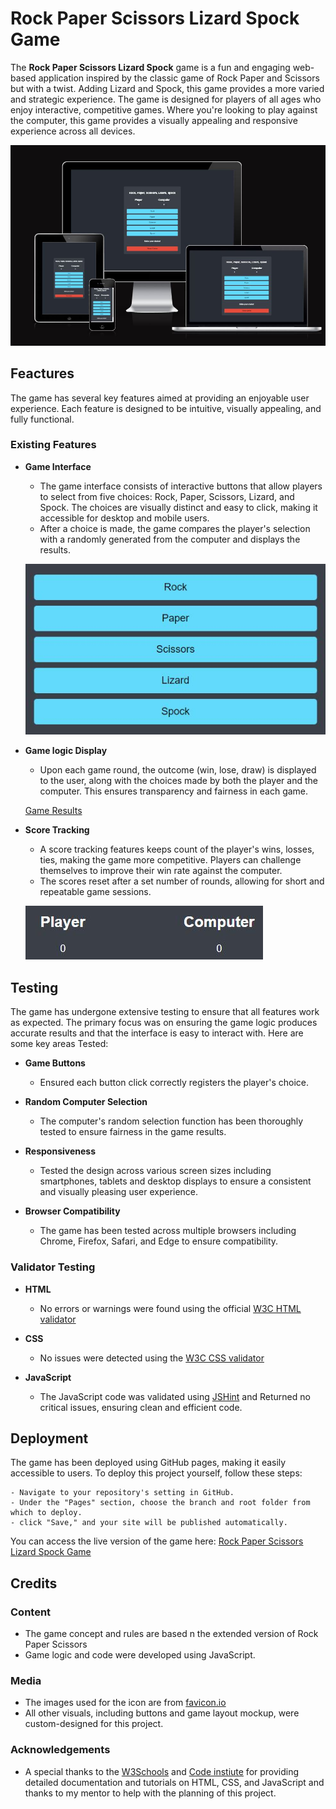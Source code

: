 # Rock Paper Scissors Lizard Spock Game

The **Rock Paper Scissors Lizard Spock** game is a fun and engaging web-based application inspired by the classic game of Rock Paper and Scissors but with a twist. Adding Lizard and Spock, this game provides a more varied and strategic experience. The game is designed for players of all ages who enjoy interactive, competitive games. Where you're looking to play against the computer, this game provides a visually appealing and responsive experience across all devices.

![Responsive Mockup](assets/readme-images/mockup.JPG)

## Feactures

The game has several key features aimed at providing an enjoyable user experience. Each feature is designed to be intuitive, visually appealing, and fully functional.


### Existing Features

- **Game Interface**
    - The game interface consists of interactive buttons that allow players to select from five choices: Rock, Paper, Scissors, Lizard, and Spock. The choices are visually distinct and easy to click, making it accessible for desktop and mobile users.
    - After a choice is made, the game compares the player's selection with a randomly generated from the computer and displays the results.

    ![Game Interface](assets/readme-images/game_interface.JPG)

- **Game logic Display**
    - Upon each game round, the outcome (win, lose, draw) is displayed to the user, along with the choices made by both the player and the computer. This ensures transparency and fairness in each game.

    [Game Results](assets/readme-images/game_results.JPG)

- **Score Tracking**
    - A score tracking features keeps count of the player's wins, losses, ties, making the game more competitive. Players can challenge themselves to improve their win rate against the computer.
    - The scores reset after a set number of rounds, allowing for short and repeatable game sessions.

    ![Score Tracking](assets/readme-images/score_tracking.JPG)

## Testing

The game has undergone extensive testing to ensure that all features work as expected. The primary focus was on ensuring the game logic produces accurate results and that the interface is easy to interact with. Here are some key areas Tested: 

- **Game Buttons**
    - Ensured each button click correctly registers the player's choice. 

- **Random Computer Selection**
    - The computer's random selection function has been thoroughly tested to ensure fairness in the game results.

- **Responsiveness**
    - Tested the design across various screen sizes including smartphones, tablets and desktop displays to ensure a consistent and visually pleasing user experience. 

- **Browser Compatibility**
    - The game has been tested across multiple browsers including Chrome, Firefox, Safari, and Edge to ensure compatibility. 

### Validator Testing

- **HTML**
    - No errors or warnings were found using the official [W3C HTML validator](https://validator.w3.org/)

- **CSS**
    - No issues were detected using the [W3C CSS validator](https://jigsaw.w3.org/css-validator/)

- **JavaScript**
    - The JavaScript code was validated using [JSHint](https://jshint.com/) and Returned no critical issues, ensuring clean and efficient code.

## Deployment

The game has been deployed using GitHub pages, making it easily accessible to users. To deploy this project yourself, follow these steps: 

    - Navigate to your repository's setting in GitHub. 
    - Under the "Pages" section, choose the branch and root folder from which to deploy. 
    - click "Save," and your site will be published automatically. 

You can access the live version of the game here: [Rock Paper Scissors Lizard Spock Game](https://lucyn03.github.io/rock-paper-scissors-lizard-spock-project/)

## Credits

### Content

- The game concept and rules are based n the extended version of Rock Paper Scissors
- Game logic and code were developed using JavaScript. 

### Media

- The images used for the icon are from [favicon.io](https://favicon.io/)
- All other visuals, including buttons and game layout mockup, were custom-designed for this project.

### Acknowledgements

- A special thanks to the [W3Schools](https://www.w3schools.com/) and [Code instiute](https://codeinstitute.net/ie/) for providing detailed documentation and tutorials on HTML, CSS, and JavaScript and thanks to my mentor to help with the planning of this project.